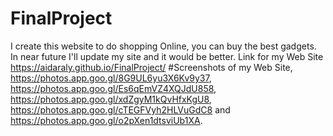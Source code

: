 # FinalProject
I create this website to do shopping Online, you can buy the best gadgets. In near future I'll update my site and it would be better.
Link for my Web Site https://aidaraly.github.io/FinalProject/ 
#Screenshots of my Web Site, https://photos.app.goo.gl/8G9UL6yu3X6Kv9y37, https://photos.app.goo.gl/Es6qEmVZ4XQJdU858, https://photos.app.goo.gl/xdZgyM1kQvHfxKgU8, https://photos.app.goo.gl/cTEGFVyh2HLVuGdC8 and https://photos.app.goo.gl/o2pXen1dtsviUb1XA.
